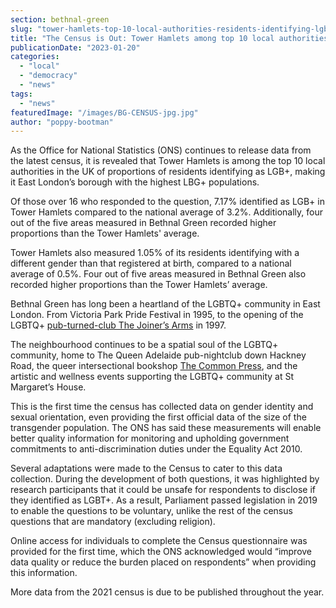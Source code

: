 ```yaml
---
section: bethnal-green
slug: "tower-hamlets-top-10-local-authorities-residents-identifying-lgb-census-2021"
title: "The Census is Out: Tower Hamlets among top 10 local authorities for proportion of LGB+ residents"
publicationDate: "2023-01-20"
categories: 
  - "local"
  - "democracy"
  - "news"
tags: 
  - "news"
featuredImage: "/images/BG-CENSUS-jpg.jpg"
author: "poppy-bootman"
---
```


As the Office for National Statistics (ONS) continues to release data from the latest census, it is revealed that Tower Hamlets is among the top 10 local authorities in the UK of proportions of residents identifying as LGB+, making it East London’s borough with the highest LBG+ populations.

Of those over 16 who responded to the question, 7.17% identified as LGB+ in Tower Hamlets compared to the national average of 3.2%. Additionally, four out of the five areas measured in Bethnal Green recorded higher proportions than the Tower Hamlets' average.

Tower Hamlets also measured 1.05% of its residents identifying with a different gender than that registered at birth, compared to a national average of 0.5%. Four out of five areas measured in Bethnal Green also recorded higher proportions than the Tower Hamlets’ average.

Bethnal Green has long been a heartland of the LGBTQ+ community in East London. From Victoria Park Pride Festival in 1995, to the opening of the LGBTQ+ [pub-turned-club The Joiner’s Arms](https://bethnalgreenlondon.co.uk/friends-joiners-arms-queer-lgbtq-venue/) in 1997.

The neighbourhood continues to be a spatial soul of the LGBTQ+ community, home to The Queen Adelaide pub-nightclub down Hackney Road, the queer intersectional bookshop [The Common Press](https://bethnalgreenlondon.co.uk/glasshouse-queer-shop-brick-lane/), and the artistic and wellness events supporting the LGBTQ+ community at St Margaret’s House. 

This is the first time the census has collected data on gender identity and sexual orientation, even providing the first official data of the size of the transgender population. The ONS has said these measurements will enable better quality information for monitoring and upholding government commitments to anti-discrimination duties under the Equality Act 2010.

Several adaptations were made to the Census to cater to this data collection. During the development of both questions, it was highlighted by research participants that it could be unsafe for respondents to disclose if they identified as LGBT+. As a result, Parliament passed legislation in 2019 to enable the questions to be voluntary, unlike the rest of the census questions that are mandatory (excluding religion).

Online access for individuals to complete the Census questionnaire was provided for the first time, which the ONS acknowledged would “improve data quality or reduce the burden placed on respondents” when providing this information.

More data from the 2021 census is due to be published throughout the year.
